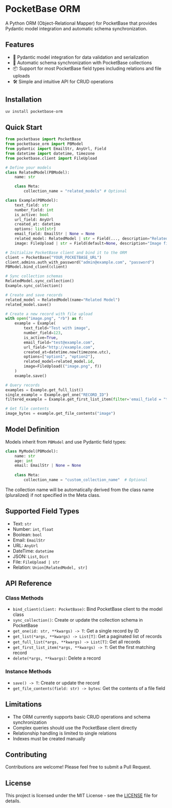 # PocketBase ORM

A Python ORM (Object-Relational Mapper) for PocketBase that provides Pydantic model integration and automatic schema synchronization.

## Features

- 🚀 Pydantic model integration for data validation and serialization
- 🔄 Automatic schema synchronization with PocketBase collections
- 📦 Support for most PocketBase field types including relations and file uploads
- 🛠️ Simple and intuitive API for CRUD operations

## Installation

```bash
uv install pocketbase-orm
```

## Quick Start

```python
from pocketbase import PocketBase
from pocketbase_orm import PBModel
from pydantic import EmailStr, AnyUrl, Field
from datetime import datetime, timezone
from pocketbase.client import FileUpload

# Define your models
class RelatedModel(PBModel):
    name: str

    class Meta:
        collection_name = "related_models" # Optional

class Example(PBModel):
    text_field: str
    number_field: int
    is_active: bool
    url_field: AnyUrl
    created_at: datetime
    options: list[str]
    email_field: EmailStr | None = None
    related_model: RelatedModel | str = Field(..., description="Related model reference")
    image: FileUpload | str = Field(default=None, description="Image file upload")

# Initialize PocketBase client and bind it to the ORM
client = PocketBase("YOUR_POCKETBASE_URL")
client.admins.auth_with_password("admin@example.com", "password")
PBModel.bind_client(client)

# Sync collection schemas
RelatedModel.sync_collection()
Example.sync_collection()

# Create and save records
related_model = RelatedModel(name="Related Model")
related_model.save()

# Create a new record with file upload
with open("image.png", "rb") as f:
    example = Example(
        text_field="Test with image",
        number_field=123,
        is_active=True,
        email_field="test@example.com",
        url_field="http://example.com",
        created_at=datetime.now(timezone.utc),
        options=["option1", "option2"],
        related_model=related_model.id,
        image=FileUpload(("image.png", f))
    )
    example.save()

# Query records
examples = Example.get_full_list()
single_example = Example.get_one("RECORD_ID")
filtered_example = Example.get_first_list_item(filter='email_field = "test@example.com"')

# Get file contents
image_bytes = example.get_file_contents("image")
```

## Model Definition

Models inherit from `PBModel` and use Pydantic field types:

```python
class MyModel(PBModel):
    name: str
    age: int
    email: EmailStr | None = None
    
    class Meta:
        collection_name = "custom_collection_name"  # Optional
```

The collection name will be automatically derived from the class name (pluralized) if not specified in the Meta class.

## Supported Field Types

- Text: `str`
- Number: `int`, `float`
- Boolean: `bool`
- Email: `EmailStr`
- URL: `AnyUrl`
- DateTime: `datetime`
- JSON: `List`, `Dict`
- File: `FileUpload | str`
- Relation: `Union[RelatedModel, str]`

## API Reference

### Class Methods

- `bind_client(client: PocketBase)`: Bind PocketBase client to the model class
- `sync_collection()`: Create or update the collection schema in PocketBase
- `get_one(id: str, **kwargs) -> T`: Get a single record by ID
- `get_list(*args, **kwargs) -> List[T]`: Get a paginated list of records
- `get_full_list(*args, **kwargs) -> List[T]`: Get all records
- `get_first_list_item(*args, **kwargs) -> T`: Get the first matching record
- `delete(*args, **kwargs)`: Delete a record

### Instance Methods

- `save() -> T`: Create or update the record
- `get_file_contents(field: str) -> bytes`: Get the contents of a file field

## Limitations

- The ORM currently supports basic CRUD operations and schema synchronization
- Complex queries should use the PocketBase client directly
- Relationship handling is limited to single relations
- Indexes must be created manually

## Contributing

Contributions are welcome! Please feel free to submit a Pull Request.

## License

This project is licensed under the MIT License - see the [LICENSE](LICENSE) file for details.
